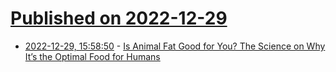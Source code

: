 # [Published on 2022-12-29](index.md)

* [2022-12-29, 15:58:50](https://news.ycombinator.com/item?id=34173934) - [Is Animal Fat Good for You? The Science on Why It’s the Optimal Food for Humans](https://www.doctorkiltz.com/is-animal-fat-good-for-you/)

